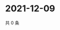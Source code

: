 # 2021-12-09

共 0 条

<!-- BEGIN WEIBO -->
<!-- 最后更新时间 Thu Dec 09 2021 22:14:13 GMT+0800 (China Standard Time) -->

<!-- END WEIBO -->

